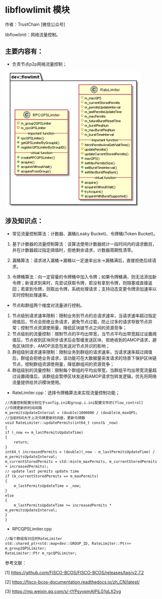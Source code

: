 # libflowlimit 模块

作者：TrustChain [微信公众号]

libflowlimit：网络流量控制。

## 主要内容有：

+ 负责节点p2p网络流量控制；

![](../../../../images/articles/sourceCode_knowledge_map/libflowlimit.png)

## 涉及知识点：
+ 常见流量控制算法：计数器、漏桶(Leaky Bucket)、令牌桶(Token Bucket)。

1. 基于计数器的流量控制算法：该算法使用计数器统计一段时间内的请求数目，并在计数器超过指定阈值时，拒绝剩余请求，计数器周期性清零。

2. 漏桶算法：请求进入漏桶→漏桶以一定速率出水→漏桶满后，直接拒绝后续请求。

3. 令牌桶算法：向一定容量的令牌桶中加入令牌；如果令牌桶满，则无法添加新令牌；新请求到来时，先尝试获取令牌，若没有拿到令牌，则阻塞或直接返回；若拿到令牌，则取出令牌，系统处理请求；支持动态变更令牌添加速率以实时控制处理速率。



+ 节点和群组两个维度对流量进行控制。

1. 节点级别请求速率限制：限制业务到节点的总请求速率，当请求速率超过指定阈值后，节点会拒绝业务请求，避免节点过载，防止过多的请求导致节点异常；控制节点资源使用量，降低区块链节点之间的资源竞争；
2. 节点级别的流量控制：限制节点的平均出带宽，当节点平均出带宽超过设置阈值后，节点收到区块同步请求后会暂缓发送区块、拒绝收到的AMOP请求，避免区块同步、AMOP消息包发送对节点共识的影响；
3. 群组级别请求速率限制：限制业务到群组的请求速率，当请求速率超过阈值后，群组会拒绝业务请求，该功能可在大数据量突发请求的场景下保护区块链节点，控制群组资源使用量，降低群组间的资源竞争；
4. 群组级别的流量控制：限制每个群组的平均出带宽，当群组平均出带宽流量超过设置阈值后，该群组会暂停区块发送和AMOP请求包转发逻辑，优先将网络流量提供给共识模块使用。

+ RateLimiter.cpp：选择令牌桶算法来实现流量控制功能；
```
//流量控制配置分别位于config.ini和group.i.ini配置文件的[flow_control]
//令牌更新的时间间隔
m_permitsUpdateInterval = (double)1000000 / (double)m_maxQPS;
//当前时间大于上次令牌更新时间是，更新令牌数
void RateLimiter::updatePermits(int64_t const& _now)
{
if (_now <= m_lastPermitsUpdateTime)
{
    return;
}
int64_t increasedPermits = (double)(_now - m_lastPermitsUpdateTime) / m_permitsUpdateInterval;
m_currentStoredPermits = std::min(m_maxPermits, m_currentStoredPermits + increasedPermits);
// update last permits update time
if (m_currentStoredPermits == m_maxPermits)
{
    m_lastPermitsUpdateTime = _now;
}
else
{
    m_lastPermitsUpdateTime += increasedPermits * m_permitsUpdateInterval;
}
}
```
+ RPCQPSLimiter.cpp
```
//每个群组有对应的RateLimiter
std::shared_ptr<std::map<dev::GROUP_ID, RateLimiter::Ptr>> m_group2QPSLimiter;
RateLimiter::Ptr m_rpcQPSLimiter;
```

参考文献：

[1] https://github.com/FISCO-BCOS/FISCO-BCOS/releases/tag/v2.7.2

[2] https://fisco-bcos-documentation.readthedocs.io/zh_CN/latest/

[3] https://mp.weixin.qq.com/s/-tYPsyvpmAIPiLG1gLX2vg